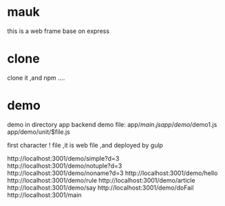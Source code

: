 # mauk
this is a web frame base on express
# clone
clone it ,and npm ....
# demo
demo in directory app
backend demo file: app/$main.js app/demo/$demo1.js app/demo/unit/$file.js

first character  !  file ,it is web file ,and deployed by gulp

http://localhost:3001/demo/simple?d=3
http://localhost:3001/demo/notuple?d=3
http://localhost:3001/demo/noname?d=3
http://localhost:3001/demo/hello
http://localhost:3001/demo/rule
http://localhost:3001/demo/article
http://localhost:3001/demo/say
http://localhost:3001/demo/doFail
http://localhost:3001/main

